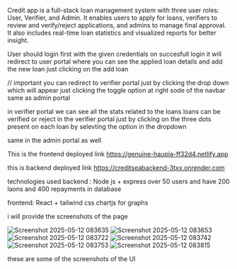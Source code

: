 
Credit app is a full-stack loan management system with three user roles: User, Verifier, and Admin. It enables users to apply for loans, verifiers to review and verify/reject applications, and admins to manage final approval. It also includes real-time loan statistics and visualized reports for better insight. 



User should login first with the  given credentials 
on succesfull login it will redirect to user portal where you can see the applied loan details and add the new loan just clicking on the add loan 

// important you can redirect to verifier portal just by clicking the drop down which will appear just clicking the toggle option at right sode of the navbar 
same as admin portal 

in verifier portal we can see all the stats related to the loans 
loans can be verified or reject in the verifier portal just by clicking on the three dots present on each loan by selevting the option in the dropdown 

same in the admin portal as well 

This is the frontend deployed link
https://genuine-haupia-ff32d4.netlify.app

this is backend deployed link 
https://creditseabackend-3txx.onrender.com 

technologies used 
backend :
Node js + express 
over 50 users and have 200 laons and 400 repayments in database 

frontend:
React + tailwind css 
chartjs for graphs 

i will provide the screenshots of the page 

![Screenshot 2025-05-12 083635](https://github.com/user-attachments/assets/4f1614b8-4607-437b-90b1-3fbbf062a250)
![Screenshot 2025-05-12 083653](https://github.com/user-attachments/assets/96da2eba-a34b-4253-8e07-0a66cd787fbe)
![Screenshot 2025-05-12 083722](https://github.com/user-attachments/assets/4ba3865b-3676-40a7-b382-e92935683a6a)
![Screenshot 2025-05-12 083742](https://github.com/user-attachments/assets/bfc5a5d9-228b-468b-aa1a-dcc8732d4a2d)
![Screenshot 2025-05-12 083753](https://github.com/user-attachments/assets/5215d169-cbf8-4291-a788-4d2a9af2cd9b)
![Screenshot 2025-05-12 083815](https://github.com/user-attachments/assets/59d90298-7fbd-4d12-8398-912b5e0c43a6)

these are some of the screenshots of the UI 






